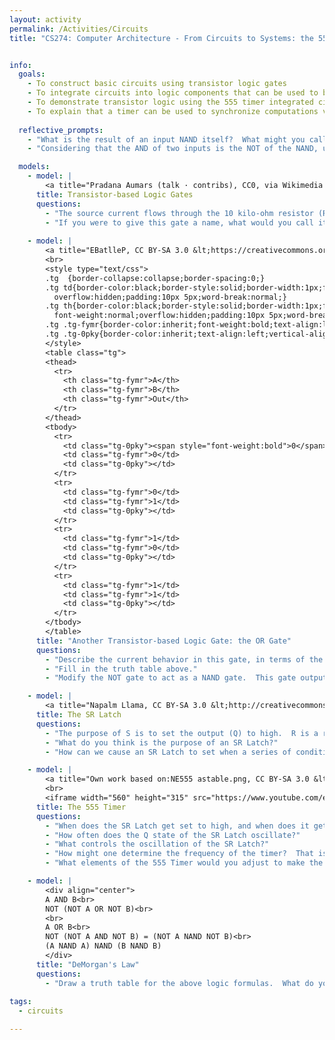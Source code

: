 ```yaml
---
layout: activity
permalink: /Activities/Circuits
title: "CS274: Computer Architecture - From Circuits to Systems: the 555 Timer"


info:
  goals:
    - To construct basic circuits using transistor logic gates
    - To integrate circuits into logic components that can be used to build modern computers
    - To demonstrate transistor logic using the 555 timer integrated circuit
    - To explain that a timer can be used to synchronize computations via a clock
    
  reflective_prompts:
    - "What is the result of an input NAND itself?  What might you call this gate?"
    - "Considering that the AND of two inputs is the NOT of the NAND, use the NAND-based NOT gate above to create an AND gate."

  models:
    - model: |
        <a title="Pradana Aumars (talk · contribs), CC0, via Wikimedia Commons" href="https://commons.wikimedia.org/wiki/File:Simplified_NOT_gate_circuit_using_transistor.svg"><img width="256" alt="Simplified NOT gate circuit using transistor" src="https://upload.wikimedia.org/wikipedia/commons/thumb/a/a0/Simplified_NOT_gate_circuit_using_transistor.svg/256px-Simplified_NOT_gate_circuit_using_transistor.svg.png"></a>
      title: Transistor-based Logic Gates
      questions:
        - "The source current flows through the 10 kilo-ohm resistor (R_1) at the top of the figure.  If current is applied to the transistor (T) at point A, the gate will close and the current will be allowed to pass to ground.  Otherwise, the gate will be open and the current will be forced to flow to the output (S).  If A is high, what is the output on S?  What is the output on S if A is low?" 
        - "If you were to give this gate a name, what would you call it?"
        
    - model: |
        <a title="EBatlleP, CC BY-SA 3.0 &lt;https://creativecommons.org/licenses/by-sa/3.0&gt;, via Wikimedia Commons" href="https://commons.wikimedia.org/wiki/File:Transistor_OR_Gate.png"><img width="256" alt="Transistor OR Gate" src="https://upload.wikimedia.org/wikipedia/commons/0/01/Transistor_OR_Gate.png"></a>
        <br>
        <style type="text/css">
        .tg  {border-collapse:collapse;border-spacing:0;}
        .tg td{border-color:black;border-style:solid;border-width:1px;font-family:Arial, sans-serif;font-size:14px;
          overflow:hidden;padding:10px 5px;word-break:normal;}
        .tg th{border-color:black;border-style:solid;border-width:1px;font-family:Arial, sans-serif;font-size:14px;
          font-weight:normal;overflow:hidden;padding:10px 5px;word-break:normal;}
        .tg .tg-fymr{border-color:inherit;font-weight:bold;text-align:left;vertical-align:top}
        .tg .tg-0pky{border-color:inherit;text-align:left;vertical-align:top}
        </style>
        <table class="tg">
        <thead>
          <tr>
            <th class="tg-fymr">A</th>
            <th class="tg-fymr">B</th>
            <th class="tg-fymr">Out</th>
          </tr>
        </thead>
        <tbody>
          <tr>
            <td class="tg-0pky"><span style="font-weight:bold">0</span></td>
            <td class="tg-fymr">0</td>
            <td class="tg-0pky"></td>
          </tr>
          <tr>
            <td class="tg-fymr">0</td>
            <td class="tg-fymr">1</td>
            <td class="tg-0pky"></td>
          </tr>
          <tr>
            <td class="tg-fymr">1</td>
            <td class="tg-fymr">0</td>
            <td class="tg-0pky"></td>
          </tr>
          <tr>
            <td class="tg-fymr">1</td>
            <td class="tg-fymr">1</td>
            <td class="tg-0pky"></td>
          </tr>
        </tbody>
        </table>        
      title: "Another Transistor-based Logic Gate: the OR Gate"
      questions:
        - "Describe the current behavior in this gate, in terms of the two inputs A and B."
        - "Fill in the truth table above."
        - "Modify the NOT gate to act as a NAND gate.  This gate outputs low if both A and B are high, and outputs high otherwise.  That is, it is the opposite of an AND gate (hence &quot;NOT AND&quot;).  Hint: this gate looks nearly identical to the NOT gate, but has an additional input B that drives an additional transistor between T and ground."

    - model: |
        <a title="Napalm Llama, CC BY-SA 3.0 &lt;http://creativecommons.org/licenses/by-sa/3.0/&gt;, via Wikimedia Commons" href="https://commons.wikimedia.org/wiki/File:R-S_mk2.gif"><img width="256" alt="R-S mk2" src="https://upload.wikimedia.org/wikipedia/commons/c/c6/R-S_mk2.gif"></a>
      title: The SR Latch
      questions:
        - "The purpose of S is to set the output (Q) to high.  R is a reset, and sets Q to low.  Q bar is just the opposite of Q.  If Q is set to high by setting S to high, why does Q remain high even when turning off the current to S?  As a hint: notice that you aren't sure the output of the NOR gate following the R input, but since you know S must be 1, you do know its output.  Use this to trace the rest of the circuit."
        - "What do you think is the purpose of an SR Latch?"
        - "How can we cause an SR Latch to set when a series of conditions occur: for example, to unlock our door when it is warm and not raining outside?"

    - model: |
        <a title="Own work based on:NE555 astable.png, CC BY-SA 3.0 &lt;http://creativecommons.org/licenses/by-sa/3.0/&gt;, via Wikimedia Commons" href="https://commons.wikimedia.org/wiki/File:555_esquema.png"><img width="512" alt="555 esquema" src="https://upload.wikimedia.org/wikipedia/commons/thumb/2/2e/555_esquema.png/512px-555_esquema.png"></a>
        <br>
        <iframe width="560" height="315" src="https://www.youtube.com/embed/kRlSFm519Bo" title="YouTube video player" frameborder="0" allow="accelerometer; clipboard-write; encrypted-media; gyroscope; picture-in-picture; web-share" allowfullscreen></iframe>
      title: The 555 Timer
      questions:
        - "When does the SR Latch get set to high, and when does it get set to low?"
        - "How often does the Q state of the SR Latch oscillate?"
        - "What controls the oscillation of the SR Latch?"
        - "How might one determine the frequency of the timer?  That is, what should the period of a timer or clock be when used inside a computer?  Could you make the timer as fast as you want?  Why or why not?"
        - "What elements of the 555 Timer would you adjust to make the SR Latch oscillate faster or slower?"

    - model: |
        <div align="center">
        A AND B<br>
        NOT (NOT A OR NOT B)<br>
        <br>
        A OR B<br>
        NOT (NOT A AND NOT B) = (NOT A NAND NOT B)<br>
        (A NAND A) NAND (B NAND B)
        </div>
      title: "DeMorgan's Law"
      questions:
        - "Draw a truth table for the above logic formulas.  What do you notice?"
        
tags:
  - circuits

---
```


